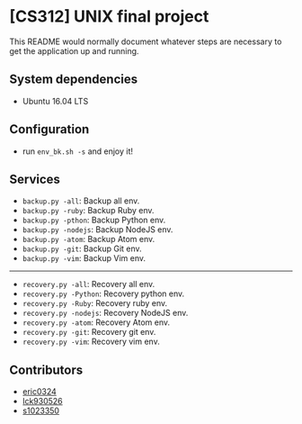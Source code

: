 # [CS312] UNIX final project
This README would normally document whatever steps are necessary to get the application up and running.

## System dependencies
* Ubuntu 16.04 LTS

## Configuration
* run `env_bk.sh -s` and enjoy it!


## Services

* `backup.py -all`:  Backup all env.
* `backup.py -ruby`:  Backup Ruby env.
* `backup.py -pthon`: Backup Python env.
* `backup.py -nodejs`: Backup NodeJS env.
* `backup.py -atom`: Backup Atom env.
* `backup.py -git`: Backup Git env.
* `backup.py -vim`: Backup Vim env.

---

* `recovery.py -all`:  Recovery all env.
* `recovery.py -Python`:  Recovery python env.
* `recovery.py -Ruby`:  Recovery ruby env.
* `recovery.py -nodejs`:  Recovery NodeJS env.
* `recovery.py -atom`:  Recovery Atom env.
* `recovery.py -git`:  Recovery git env.
* `recovery.py -vim`:  Recovery vim env.

## Contributors
* [eric0324](https://github.com/eric0324)
* [lck930526](https://github.com/lck930526)
* [s1023350](https://github.com/s1023350)
